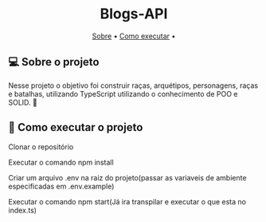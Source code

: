 <h1 align="center">
   Blogs-API
</h1>

<p align="center">
 <a href="#-sobre-o-projeto">Sobre</a> •
 <a href="#-como-executar-o-projeto">Como executar</a> • 
</p>


## 💻 Sobre o projeto

Nesse projeto o objetivo foi construir raças, arquétipos, personagens, raças e batalhas, utilizando TypeScript utilizando o conhecimento de POO e SOLID.  🚀

## 🚀 Como executar o projeto

Clonar o repositório

Executar o comando npm install

Criar um arquivo .env na raiz do projeto(passar as variaveis de ambiente especificadas em .env.example)

Executar o comando npm start(Já ira transpilar e executar o que esta no index.ts)


